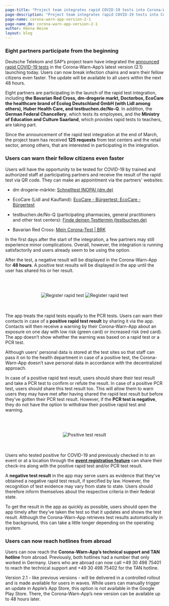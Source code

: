 ```yaml
---
page-title: "Project team integrates rapid COVID-19 tests into Corona-Warn-App version 2.1"
page-description: "Project team integrates rapid COVID-19 tests into Corona-Warn-App version 2.1"
page-name: corona-warn-app-version-2-1
page-name_de: corona-warn-app-version-2-1
author: Hanna Heine
layout: blog
---
```


### Eight partners participate from the beginning

Deutsche Telekom and SAP’s project team have integrated the [announced rapid COVID-19 tests](https://www.coronawarn.app/en/blog/2021-03-31-corona-warn-app-test-integration/) in the Corona-Warn-App’s latest version (2.1) launching today. Users can now break infection chains and warn their fellow citizens even faster. The update will be available to all users within the next 48 hours.

<!-- overview -->

Eight partners are participating in the launch of the rapid test integration, including **the Bavarian Red Cross, dm-drogerie markt, Doctorbox, EcoCare the healthcare brand of Ecolog Deutschland GmbH (with Lidl among others), Huber Health Care, and testbuchen.de/No-Q**. In addition, the **German Federal Chancellery**, which tests its employees, and the **Ministry of Education and Culture Saarland**, which provides rapid tests to teachers, are taking part. 

Since the announcement of the rapid test integration at the end of March, the project team has received **125 requests** from test centers and the retail sector, among others, that are interested in participating in the integration.

### Users can warn their fellow citizens even faster

Users will have the opportunity to be tested for COVID-19 by trained and authorized staff at participating partners and receive the result of the rapid test via QR code. They can make an appointment via the partners' websites:

- dm drogerie-märkte: [Schnelltest INOPAI (dm.de)](https://corona-schnelltest-zentren.dm.de/o/dm/login)

- EcoCare (Lidl and Kaufland): [EcoCare - Bürgertest: EcoCare - Bürgertest](https://buergertest.ecocare.center/#c734)

- testbuchen.de/No-Q (participating pharmacies, general practitioners and other test centers): [Finde deinen Testtermin (testbuchen.de)](https://testbuchen.de/#/?zoom=0&lat=47.71401323721353&lng=8.66960999999999)

- Bavarian Red Cross: [Mein Corona-Test | BRK](https://meintest.brk.de/)

In the first days after the start of the integration, a few partners may still experience minor complications. Overall, however, the integration is running satisfactorily and users already seem to be using the option.

After the test, a negative result will be displayed in the Corona-Warn-App for **48 hours**. A positive test results will be displayed in the app until the user has shared his or her result. 


<br></br>
<center><img src="./register-test.png" title="Register rapid test" style="align: center">  <img src="./register-test(2).png" title="Register rapid test" style="align: center"></center>
<br></br>


The app treats the rapid tests equally to the PCR tests. Users can warn their contacts in case of a **positive rapid test result** by sharing it via the app. Contacts will then receive a warning by their Corona-Warn-App about an exposure on one day with low risk (green card) or increased risk (red card). The app doesn’t show whether the warning was based on a rapid test or a PCR test.

Although users' personal data is stored at the test sites so that staff can pass it on to the health department in case of a positive test, the Corona-Warn-App doesn’t save personal data in accordance with the decentralized approach.

In case of a positive rapid test result, users should share their test result and take a PCR test to confirm or refute the result. In case of a positive PCR test, users should share this test result too. This will allow them to warn users they may have met after having shared the rapid test result but before they’ve gotten their PCR test result. However, if the **PCR test is negative**, they do not have the option to withdraw their positive rapid test and warning.

<br></br>
<center> <img src="./positive-test.png" title="Positive test result" style="align: center"></center>
<br></br>

Users who tested positive for COVID-19 and previously checked in to an event or at a location through the [**event registration feature**](https://www.coronawarn.app/en/blog/2021-04-21-corona-warn-app-version-2-0/) can share their check-ins along with the positive rapid test and/or PCR test result.

A **negative test result** in the app may serve users as evidence that they’ve obtained a negative rapid test result, if specified by law. However, the recognition of test evidence may vary from state to state. Users should therefore inform themselves about the respective criteria in their federal state.

To get the result in the app as quickly as possible, users should open the app timely after they’ve taken the test so that it updates and shows the test result. Although the Corona-Warn-App retrieves test results automatically in the background, this can take a little longer depending on the operating system.


### Users can now reach hotlines from abroad

Users can now reach the **Corona-Warn-App’s technical support and TAN hotline** from abroad. Previously, both hotlines had a number that only worked in Germany. Users who are abroad can now call +49 30 498 75401 to reach the technical support and +49 30 498 75402 for the TAN hotline.

Version 2.1 - like previous versions - will be delivered in a controlled rollout and is made available for users in waves. While users can manually trigger an update in Apple’s App Store, this option is not available in the Google Play Store. There, the Corona-Warn-App’s new version can be available up to 48 hours later.
